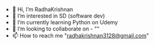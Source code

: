 - 👋 Hi, I’m RadhaKrishnan
- 👀 I’m interested in SD (software dev)
- 🌱 I’m currently learning Python on Udemy
- 💞️ I’m looking to collaborate on - ""
- 📫 How to reach me "radhakrishnan3128@gmail.com"

<!---
BeVillain/BeVillain is a ✨ special ✨ repository because its `README.md` (this file) appears on your GitHub profile.
You can click the Preview link to take a look at your changes.
--->
